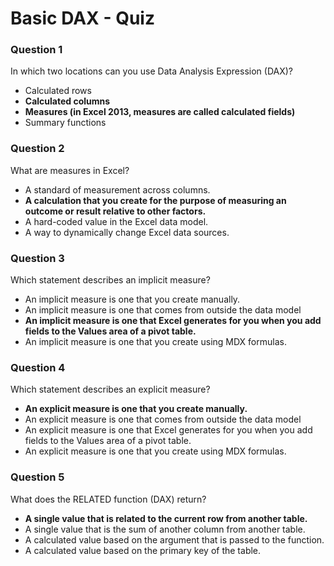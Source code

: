 # Basic DAX - Quiz

### Question 1

In which two locations can you use Data Analysis Expression (DAX)?

- Calculated rows
- **Calculated columns**
- **Measures (in Excel 2013, measures are called calculated fields)**
- Summary functions

### Question 2

What are measures in Excel?

- A standard of measurement across columns.
- **A calculation that you create for the purpose of measuring an outcome or result relative to other factors.**
- A hard-coded value in the Excel data model.
- A way to dynamically change Excel data sources.

### Question 3

Which statement describes an implicit measure?

- An implicit measure is one that you create manually.
- An implicit measure is one that comes from outside the data model
- **An implicit measure is one that Excel generates for you when you add fields to the Values area of a pivot table.**
- An implicit measure is one that you create using MDX formulas.

### Question 4

Which statement describes an explicit measure?

- **An explicit measure is one that you create manually.**
- An explicit measure is one that comes from outside the data model
- An explicit measure is one that Excel generates for you when you add fields to the Values area of a pivot table.
- An explicit measure is one that you create using MDX formulas.

### Question 5

What does the RELATED function (DAX) return?

- **A single value that is related to the current row from another table.**
- A single value that is the sum of another column from another table.
- A calculated value based on the argument that is passed to the function.
- A calculated value based on the primary key of the table.